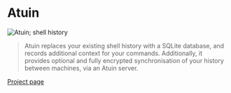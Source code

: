 # Atuin

![Atuin; shell history](https://github.com/atuinsh/atuin/assets/53315310/08bc86d4-a781-4aaa-8d7e-478ae6bcd1)

> Atuin replaces your existing shell history with a SQLite database, and records
> additional context for your commands. Additionally, it provides optional and
> fully encrypted synchronisation of your history between machines, via an Atuin
> server.

[Project page](https://www.thefriendlyredfox.com/no-sew-crochet-turtle-amigurumi-plush/)

